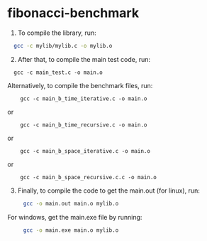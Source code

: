 # fibonacci-benchmark

1. To compile the library, run:
  ```sh
    gcc -c mylib/mylib.c -o mylib.o
  ```
 
2. After that, to compile the main test code, run:
  ```
    gcc -c main_test.c -o main.o
  ```
  
   Alternatively, to compile the benchmark files, run:
   
  ```
      gcc -c main_b_time_iterative.c -o main.o
  ```   
   or
   
  ```
      gcc -c main_b_time_recursive.c -o main.o
  ```
   or
   
  ```
      gcc -c main_b_space_iterative.c -o main.o
  ```
   or
   
  ```
      gcc -c main_b_space_recursive.c.c -o main.o
  ```

3. Finally, to compile the code to get the main.out (for linux), run:
  ```sh
       gcc -o main.out main.o mylib.o
  ```

   For windows, get the main.exe file by running:
  ```sh
       gcc -o main.exe main.o mylib.o
  ```
